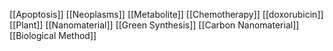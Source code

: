 [[Apoptosis]]
[[Neoplasms]]
[[Metabolite]]
[[Chemotherapy]]
[[doxorubicin]]
[[Plant]]
[[Nanomaterial]]
[[Green Synthesis]]
[[Carbon Nanomaterial]]
[[Biological Method]]
